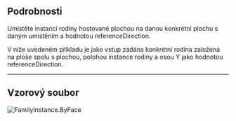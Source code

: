 ## Podrobnosti
Umístěte instanci rodiny hostované plochou na danou konkrétní plochu s daným umístěním a hodnotou referenceDirection.

V níže uvedeném příkladu je jako vstup zadána konkrétní rodina založená na ploše spolu s plochou, polohou instance rodiny a osou Y jako hodnotou referenceDirection.

___
## Vzorový soubor

![FamilyInstance.ByFace](./Revit.Elements.FamilyInstance.ByFace_img.jpg)

